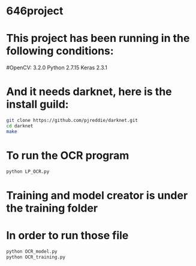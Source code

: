 # 646project
# This project has been running in the following conditions:
#OpenCV: 3.2.0   Python 2.7.15   Keras 2.3.1 
# And it needs darknet, here is the install guild:
```sh
git clone https://github.com/pjreddie/darknet.git 
cd darknet 
make 
```
# To run the OCR program
```sh
python LP_OCR.py
```
# Training and model creator is under the training folder
# In order to run those file
```sh
python OCR_model.py
python OCR_training.py
```

